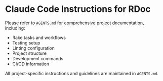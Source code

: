# Claude Code Instructions for RDoc

Please refer to `AGENTS.md` for comprehensive project documentation, including:

- Rake tasks and workflows
- Testing setup
- Linting configuration
- Project structure
- Development commands
- CI/CD information

All project-specific instructions and guidelines are maintained in `AGENTS.md`.
